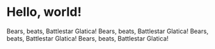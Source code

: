 # Hello, world!

Bears, beats, Battlestar Glatica!
Bears, beats, Battlestar Glatica!
Bears, beats, Battlestar Glatica!
Bears, beats, Battlestar Glatica!
